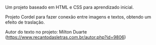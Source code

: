 Um projeto baseado em HTML e CSS para aprendizado inicial.

Projeto Cordel para fazer conexão entre imagens e textos, obtendo um efeito de traslação.

Autor do texto no projeto: Milton Duarte (https://www.recantodasletras.com.br/autor.php?id=9806)
